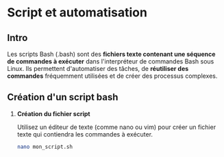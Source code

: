 # Script et automatisation

## Intro

Les scripts Bash (.bash) sont des **fichiers texte contenant une séquence de commandes à exécuter** dans l'interpréteur de commandes Bash sous Linux. Ils permettent d'automatiser des tâches, de **réutiliser des commandes** fréquemment utilisées et de créer des processus complexes.

## Création d'un script bash

1.  **Création du fichier script**
    
    Utilisez un éditeur de texte (comme nano ou vim) pour créer un fichier texte qui contiendra les commandes à exécuter.

    ```bash
    nano mon_script.sh
    ```



